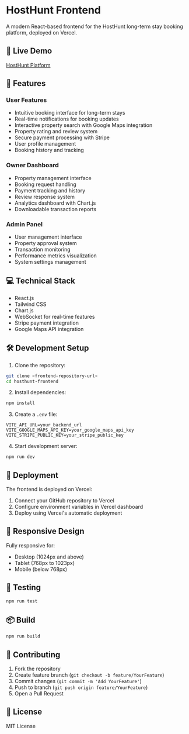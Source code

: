 # HostHunt Frontend

A modern React-based frontend for the HostHunt long-term stay booking platform, deployed on Vercel.

## 🌟 Live Demo
[HostHunt Platform](#https://merinphilamin.site/) 

## 🚀 Features

### User Features
- Intuitive booking interface for long-term stays
- Real-time notifications for booking updates
- Interactive property search with Google Maps integration
- Property rating and review system
- Secure payment processing with Stripe
- User profile management
- Booking history and tracking

### Owner Dashboard
- Property management interface
- Booking request handling
- Payment tracking and history
- Review response system
- Analytics dashboard with Chart.js
- Downloadable transaction reports

### Admin Panel
- User management interface
- Property approval system
- Transaction monitoring
- Performance metrics visualization
- System settings management

## 💻 Technical Stack

- React.js
- Tailwind CSS
- Chart.js
- WebSocket for real-time features
- Stripe payment integration
- Google Maps API integration

## 🛠 Development Setup

1. Clone the repository:
```bash
git clone <frontend-repository-url>
cd hosthunt-frontend
```

2. Install dependencies:
```bash
npm install
```

3. Create a `.env` file:
```env
VITE_API_URL=your_backend_url
VITE_GOOGLE_MAPS_API_KEY=your_google_maps_api_key
VITE_STRIPE_PUBLIC_KEY=your_stripe_public_key
```

4. Start development server:
```bash
npm run dev
```

## 🚀 Deployment

The frontend is deployed on Vercel:

1. Connect your GitHub repository to Vercel
2. Configure environment variables in Vercel dashboard
3. Deploy using Vercel's automatic deployment

## 📱 Responsive Design

Fully responsive for:
- Desktop (1024px and above)
- Tablet (768px to 1023px)
- Mobile (below 768px)

## 🧪 Testing

```bash
npm run test
```

## 📦 Build

```bash
npm run build
```

## 🤝 Contributing

1. Fork the repository
2. Create feature branch (`git checkout -b feature/YourFeature`)
3. Commit changes (`git commit -m 'Add YourFeature'`)
4. Push to branch (`git push origin feature/YourFeature`)
5. Open a Pull Request

## 📄 License

MIT License

